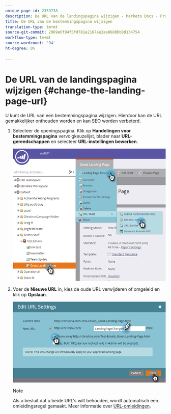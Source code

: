 ```yaml
---
unique-page-id: 2359738
description: De URL van de landingspagina wijzigen - Marketo Docs - Productdocumentatie
title: De URL van de bestemmingspagina wijzigen
translation-type: tm+mt
source-git-commit: 2969e6f94f5fd781e2167ae2aa8680bb8d134754
workflow-type: tm+mt
source-wordcount: '94'
ht-degree: 0%

---
```



# De URL van de landingspagina wijzigen {#change-the-landing-page-url}

U kunt de URL van een bestemmingspagina wijzigen. Hierdoor kan de URL gemakkelijker onthouden worden en kan SEO worden verbeterd.

1. Selecteer de openingspagina. Klik op **Handelingen voor bestemmingspagina** vervolgkeuzelijst, blader naar **URL-gereedschappen** en selecteer **URL-instellingen bewerken**.

   ![](assets/one.png)

1. Voer de **Nieuwe URL** in, kies de oude URL verwijderen of omgeleid en klik op **Opslaan**.

   ![](assets/two.png)

   >[!NOTE]
   >
   >Als u besluit dat u beide URL&#39;s wilt behouden, wordt automatisch een omleidingsregel gemaakt. Meer informatie over [URL-omleidingen](/help/marketo/product-docs/demand-generation/landing-pages/personalizing-landing-pages/redirect-a-url-path.md).
